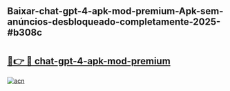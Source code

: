 ## Baixar-chat-gpt-4-apk-mod-premium-Apk-sem-anúncios-desbloqueado-completamente-2025-#b308c

# <h2><a href="https://ainizakaria.my?title=chat-gpt-4-apk-mod-premium&ref=20M">🔗👉 🔴 chat-gpt-4-apk-mod-premium</a></h2>

[![acn](https://github.com/user-attachments/assets/0f9c940e-d8b0-45ae-aac7-cd30a18b3e1c)](https://ainizakaria.my?title=chat-gpt-4-apk-mod-premium&ref=20M)


